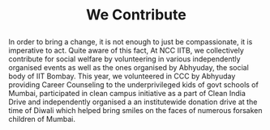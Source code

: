 # <p align = 'center'> We Contribute </p>


In order to bring a change, it is not enough to just be compassionate, it is imperative to act. Quite aware of this fact, At NCC IITB, we collectively contribute for social welfare by volunteering in various independently organised events as well as the ones organised by Abhyuday, the social body of IIT Bombay. This year, we volunteered in CCC by Abhyuday providing Career Counseling to the underprivileged kids of govt schools of Mumbai, participated in clean campus initiative as a part of Clean India Drive and independently organised a an institutewide donation drive at the time of Diwali which helped bring smiles on the faces of numerous forsaken children of Mumbai.  





















